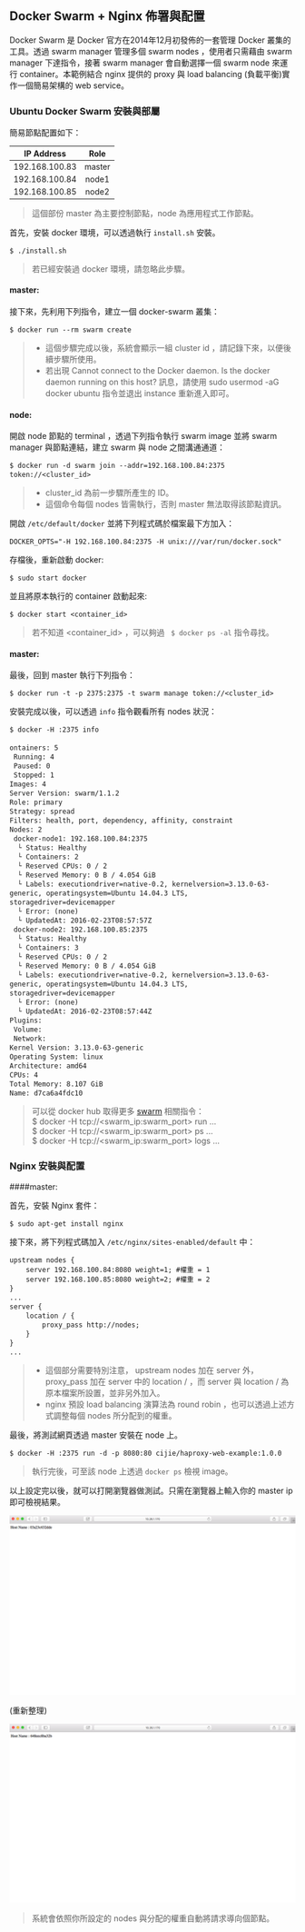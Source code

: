 ## Docker Swarm + Nginx 佈署與配置

Docker Swarm 是 Docker 官方在2014年12月初發佈的一套管理 Docker 叢集的工具。透過 swarm manager 管理多個 swarm nodes ，使用者只需藉由 swarm manager 下達指令，接著 swarm manager 會自動選擇一個 swarm node 來運行 container。本範例結合 nginx 提供的 proxy 與 load balancing (負載平衡)實作一個簡易架構的 web service。


### Ubuntu Docker Swarm 安裝與部屬

簡易節點配置如下：

| IP Address    | Role   |
|:-------------:|:------:|
| 192.168.100.83| master |
| 192.168.100.84| node1  |
| 192.168.100.85| node2  |

> 這個部份 master 為主要控制節點，node 為應用程式工作節點。


首先，安裝 docker 環境，可以透過執行 `install.sh` 安裝。

```
$ ./install.sh
```
> 若已經安裝過 docker 環境，請忽略此步驟。

#### master:

接下來，先利用下列指令，建立一個 docker-swarm 叢集：

```
$ docker run --rm swarm create
```

> * 這個步驟完成以後，系統會顯示一組 cluster id ，請記錄下來，以便後續步驟所使用。
> * 若出現 Cannot connect to the Docker daemon. Is the docker daemon running on this host? 訊息，請使用 sudo usermod -aG docker ubuntu 指令並退出 instance 重新進入即可。

#### node:

開啟 node 節點的 terminal ，透過下列指令執行 swarm image 並將 swarm manager 與節點連結，建立 swarm 與 node 之間溝通通道：

```
$ docker run -d swarm join --addr=192.168.100.84:2375 token://<cluster_id>
```

> + cluster_id 為前一步驟所產生的 ID。
> + 這個命令每個 nodes 皆需執行，否則 master 無法取得該節點資訊。

開啟 `/etc/default/docker` 並將下列程式碼於檔案最下方加入：

```
DOCKER_OPTS="-H 192.168.100.84:2375 -H unix:///var/run/docker.sock"
```

存檔後，重新啟動 docker:

```
$ sudo start docker
```

並且將原本執行的 container 啟動起來:

```
$ docker start <container_id>
```
> 若不知道 <container_id> ，可以夠過 ` $ docker ps -al` 指令尋找。

#### master:

最後，回到 master 執行下列指令：

```
$ docker run -t -p 2375:2375 -t swarm manage token://<cluster_id>
```

安裝完成以後，可以透過 `info` 指令觀看所有 nodes 狀況：

```
$ docker -H :2375 info

ontainers: 5
 Running: 4
 Paused: 0
 Stopped: 1
Images: 4
Server Version: swarm/1.1.2
Role: primary
Strategy: spread
Filters: health, port, dependency, affinity, constraint
Nodes: 2
 docker-node1: 192.168.100.84:2375
  └ Status: Healthy
  └ Containers: 2
  └ Reserved CPUs: 0 / 2
  └ Reserved Memory: 0 B / 4.054 GiB
  └ Labels: executiondriver=native-0.2, kernelversion=3.13.0-63-generic, operatingsystem=Ubuntu 14.04.3 LTS, storagedriver=devicemapper
  └ Error: (none)
  └ UpdatedAt: 2016-02-23T08:57:57Z
 docker-node2: 192.168.100.85:2375
  └ Status: Healthy
  └ Containers: 3
  └ Reserved CPUs: 0 / 2
  └ Reserved Memory: 0 B / 4.054 GiB
  └ Labels: executiondriver=native-0.2, kernelversion=3.13.0-63-generic, operatingsystem=Ubuntu 14.04.3 LTS, storagedriver=devicemapper
  └ Error: (none)
  └ UpdatedAt: 2016-02-23T08:57:44Z
Plugins:
 Volume:
 Network:
Kernel Version: 3.13.0-63-generic
Operating System: linux
Architecture: amd64
CPUs: 4
Total Memory: 8.107 GiB
Name: d7ca6a4fdc10
```

> 可以從 docker hub 取得更多 [swarm](https://hub.docker.com/_/swarm/) 相關指令： <br />
> $ docker -H tcp://\<swarm_ip:swarm_port\> run ...<br />
> $ docker -H tcp://\<swarm_ip:swarm_port\> ps ...<br />
> $ docker -H tcp://\<swarm_ip:swarm_port\> logs ...<br />

### Nginx 安裝與配置

####master:

首先，安裝 Nginx 套件：

```
$ sudo apt-get install nginx
```

接下來，將下列程式碼加入 `/etc/nginx/sites-enabled/default` 中：

```
upstream nodes {
    server 192.168.100.84:8080 weight=1; #權重 = 1
    server 192.168.100.85:8080 weight=2; #權重 = 2
}
...
server {
	location / {
		proxy_pass http://nodes;	
	}
}
...
```

> + 這個部分需要特別注意， upstream nodes 加在 server 外，proxy_pass 加在 server 中的 location / ，而 server 與 location / 為原本檔案所設置，並非另外加入。 
> + nginx 預設 load balancing 演算法為 round robin ，也可以透過上述方式調整每個 nodes 所分配到的權重。

最後，將測試網頁透過 master 安裝在 node 上。

```
$ docker -H :2375 run -d -p 8080:80 cijie/haproxy-web-example:1.0.0
```

> 執行完後，可至該 node 上透過 `docker ps` 檢視 image。

以上設定完以後，就可以打開瀏覽器做測試。只需在瀏覽器上輸入你的 master ip 即可檢視結果。

![](./screenshots/first.png)

(重新整理)

![](./screenshots/second.png)

> 系統會依照你所設定的 nodes 與分配的權重自動將請求導向個節點。
